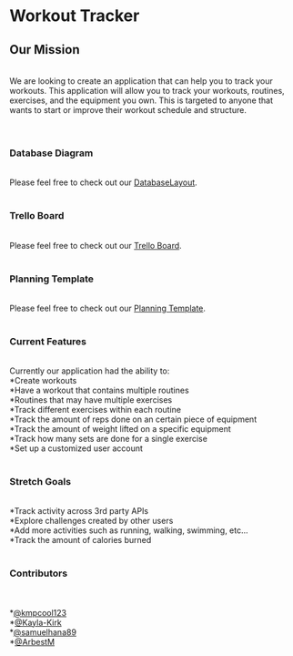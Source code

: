 <h1>Workout Tracker</h1>
<h2>Our Mission</h2><br>
We are looking to create an application that can help you to track your workouts. This application will allow you to track your workouts, routines, exercises, and the equipment you own. This is targeted to anyone that wants to start or improve their workout schedule and structure.
<br><br><br>
<h3>Database Diagram</h3><br>
Please feel free to check out our <a href="https://user-images.githubusercontent.com/78277685/121614327-7083f500-ca2c-11eb-8260-3466c5344649.png">DatabaseLayout</a>.
<br><br>
<h3>Trello Board</h3><br>
Please feel free to check out our <a href="https://trello.com/b/Q6gLIV0X/workout-tracker">Trello Board</a>.
<br><br>
<h3>Planning Template</h3><br>
Please feel free to check out our <a href="https://docs.google.com/document/d/1irSOo_--LtitMhN2C7n36EaJyLQwKzEKtqQvPLPvOKo/edit#">Planning Template</a>.
<br><br>
<h3>Current Features</h3>
<br>Currently our application had the ability to:
<br>*Create workouts
<br>*Have a workout that contains multiple routines
<br>*Routines that may have multiple exercises
<br>*Track different exercises within each routine
<br>*Track the amount of reps done on an certain piece of equipment
<br>*Track the amount of weight lifted on a specific equipment
<br>*Track how many sets are done for a single exercise
<br>*Set up a customized user account
<br><br>
<h3>Stretch Goals</h3>
<br>*Track activity across 3rd party APIs
<br>*Explore challenges created by other users
<br>*Add more activities such as running, walking, swimming, etc...
<br>*Track the amount of calories burned
<br><br>
<h3>Contributors</h3><br>
<br>*<a href="https://github.com/kmpcool123">@kmpcool123</a>
<br>*<a href="https://github.com/Kayla-Kirk">@Kayla-Kirk</a>
<br>*<a href="https://github.com/samuelhana89">@samuelhana89</a>
<br>*<a href="https://github.com/ArbestM">@ArbestM</a>
